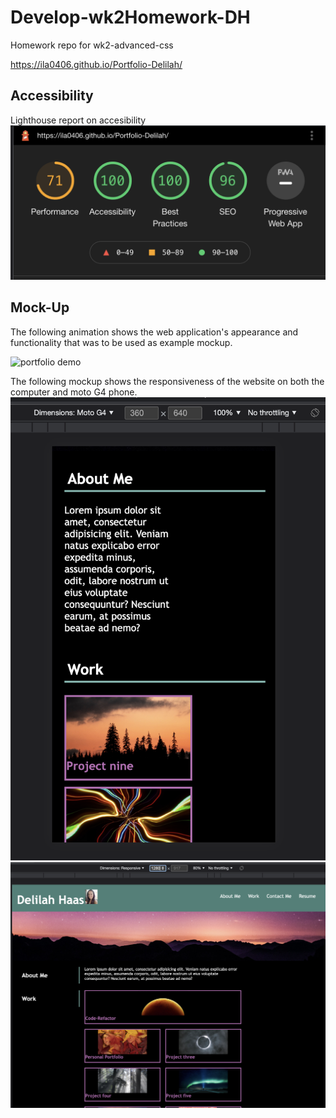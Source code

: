 # Develop-wk2Homework-DH
Homework repo for wk2-advanced-css 

https://ila0406.github.io/Portfolio-Delilah/

## Accessibility
Lighthouse report on accesibility
![Lighthouse](./assets/images/accesibility.png)

## Mock-Up 

The following animation shows the web application's appearance and functionality that was to be used as example mockup.

![portfolio demo](./assets/images/02-advanced-css-homework-demo.gif)

The following mockup shows the responsiveness of the website on both the computer and moto G4 phone. 
![phone](./assets/images/responsive1.png)
![computer](./assets/images/responsive2.png)